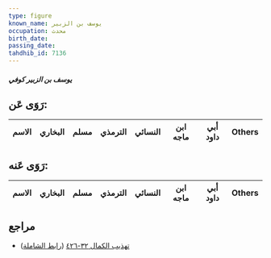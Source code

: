 ```yaml
---
type: figure
known_name: يوسف بن الزبير
occupation: محدث
birth_date:
passing_date:
tahdhib_id: 7136
---
```

##### يوسف بن الزبير كوفي

## رَوَى عَن:
| الاسم | البخاري | مسلم | الترمذي | النسائي | ابن ماجه | أبي داود | Others |
| ----- | ------- | ---- | ------- | ------- | -------- | -------- | ------ |
## رَوَى عَنه:
| الاسم | البخاري | مسلم | الترمذي | النسائي | ابن ماجه | أبي داود | Others |
| ----- | ------- | ---- | ------- | ------- | -------- | -------- | ------ |
## مراجع
- [تهذيب الكمال ٣٢-٤٢٦](obsidian://open?vault=Tahdhib-al-Kamal&file=Figures/٧١٣٦-يوسف%20بن%20الزبير%20كوفي) ([رابط الشاملة](https://shamela.ws/book/3722/17540))